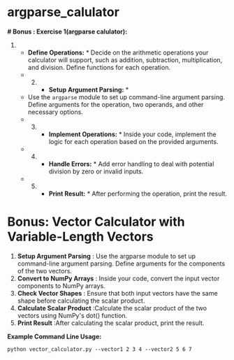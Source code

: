 # argparse_calulator

**# Bonus :   Exercise 1(argparse calulator):**

1. * **Define Operations:** *
     Decide on the arithmetic operations your calculator will support, such as addition, subtraction, multiplication, and division. Define functions for each operation.
   * 2. * **Setup Argument Parsing:** *
   * Use the `argparse` module to set up command-line argument parsing. Define arguments for the operation, two operands, and other necessary options.
   * 3. * **Implement Operations:** *
          Inside your code, implement the logic for each operation based on the provided arguments.
   * 4. * **Handle Errors:** *
          Add error handling to deal with potential division by zero or invalid inputs.
   * 5. * **Print Result:** *
          After performing the operation, print the result.

# Bonus: Vector Calculator with Variable-Length Vectors

1. **Setup Argument Parsing** : Use the argparse module to set up command-line argument parsing. Define arguments for the components of the two vectors.
2. **Convert to NumPy Arrays** : Inside your code, convert the input vector components to NumPy arrays.
3. **Check Vector Shapes** : Ensure that both input vectors have the same shape before calculating the scalar product.
4. **Calculate Scalar Product** :Calculate the scalar product of the two vectors using NumPy's dot() function.
5. **Print Result** :After calculating the scalar product, print the result.

**Example Command Line Usage:**

```
python vector_calculator.py --vector1 2 3 4 --vector2 5 6 7
```
